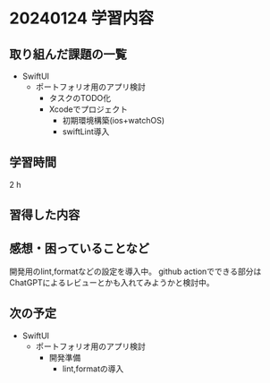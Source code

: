 # 20240124 学習内容

## 取り組んだ課題の一覧

- SwiftUI
  - ポートフォリオ用のアプリ検討
    - タスクのTODO化
    - Xcodeでプロジェクト
      - 初期環境構築(ios+watchOS)
      - swiftLint導入

## 学習時間

2 h

## 習得した内容

## 感想・困っていることなど

開発用のlint,formatなどの設定を導入中。
github actionでできる部分はChatGPTによるレビューとかも入れてみようかと検討中。

## 次の予定

- SwiftUI
  - ポートフォリオ用のアプリ検討
    - 開発準備
      - lint,formatの導入
